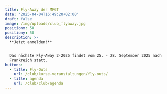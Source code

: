 ```yaml
---
title: Fly-Away der MFGT
date: '2025-04-04T16:49:20+02:00'
draft: false
image: /img/uploads/club_flyaway.jpg
positionx: 50
positiony: 50
description: >-
  **Jetzt anmelden!**


  Das nächste Fly-Away 2-2025 findet vom 25. - 28. September 2025 nach
  Frankreich statt.
buttons:
  - title: Fly-Outs
    url: /club/kurse-veranstaltungen/fly-outs/
  - title: agenda
    url: /club/club/agenda
---
```


